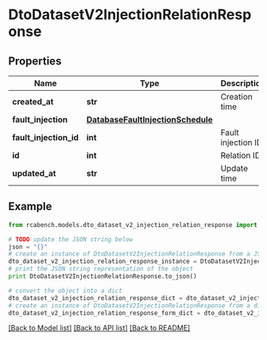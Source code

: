 # DtoDatasetV2InjectionRelationResponse


## Properties

Name | Type | Description | Notes
------------ | ------------- | ------------- | -------------
**created_at** | **str** | Creation time | [optional] 
**fault_injection** | [**DatabaseFaultInjectionSchedule**](DatabaseFaultInjectionSchedule.md) |  | [optional] 
**fault_injection_id** | **int** | Fault injection ID | [optional] 
**id** | **int** | Relation ID | [optional] 
**updated_at** | **str** | Update time | [optional] 

## Example

```python
from rcabench.models.dto_dataset_v2_injection_relation_response import DtoDatasetV2InjectionRelationResponse

# TODO update the JSON string below
json = "{}"
# create an instance of DtoDatasetV2InjectionRelationResponse from a JSON string
dto_dataset_v2_injection_relation_response_instance = DtoDatasetV2InjectionRelationResponse.from_json(json)
# print the JSON string representation of the object
print DtoDatasetV2InjectionRelationResponse.to_json()

# convert the object into a dict
dto_dataset_v2_injection_relation_response_dict = dto_dataset_v2_injection_relation_response_instance.to_dict()
# create an instance of DtoDatasetV2InjectionRelationResponse from a dict
dto_dataset_v2_injection_relation_response_form_dict = dto_dataset_v2_injection_relation_response.from_dict(dto_dataset_v2_injection_relation_response_dict)
```
[[Back to Model list]](../README.md#documentation-for-models) [[Back to API list]](../README.md#documentation-for-api-endpoints) [[Back to README]](../README.md)


